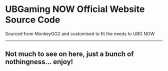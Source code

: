 <h1>UBGaming NOW Official Website Source Code</h1>
<p>Sourced from MonkeyGG2 and customised to fit the needs to UBG NOW</p>
<hr>
<h2>Not much to see on here, just a bunch of nothingness... enjoy!</h2>
